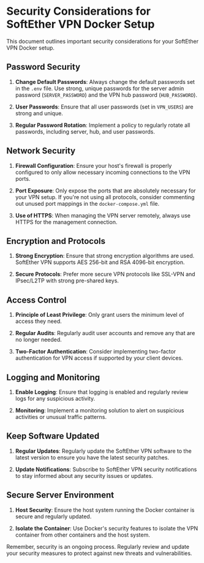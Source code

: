# Security Considerations for SoftEther VPN Docker Setup

This document outlines important security considerations for your SoftEther VPN Docker setup.

## Password Security

1. **Change Default Passwords**: Always change the default passwords set in the `.env` file. Use strong, unique passwords for the server admin password (`SERVER_PASSWORD`) and the VPN hub password (`HUB_PASSWORD`).

2. **User Passwords**: Ensure that all user passwords (set in `VPN_USERS`) are strong and unique.

3. **Regular Password Rotation**: Implement a policy to regularly rotate all passwords, including server, hub, and user passwords.

## Network Security

1. **Firewall Configuration**: Ensure your host's firewall is properly configured to only allow necessary incoming connections to the VPN ports.

2. **Port Exposure**: Only expose the ports that are absolutely necessary for your VPN setup. If you're not using all protocols, consider commenting out unused port mappings in the `docker-compose.yml` file.

3. **Use of HTTPS**: When managing the VPN server remotely, always use HTTPS for the management connection.

## Encryption and Protocols

1. **Strong Encryption**: Ensure that strong encryption algorithms are used. SoftEther VPN supports AES 256-bit and RSA 4096-bit encryption.

2. **Secure Protocols**: Prefer more secure VPN protocols like SSL-VPN and IPsec/L2TP with strong pre-shared keys.

## Access Control

1. **Principle of Least Privilege**: Only grant users the minimum level of access they need.

2. **Regular Audits**: Regularly audit user accounts and remove any that are no longer needed.

3. **Two-Factor Authentication**: Consider implementing two-factor authentication for VPN access if supported by your client devices.

## Logging and Monitoring

1. **Enable Logging**: Ensure that logging is enabled and regularly review logs for any suspicious activity.

2. **Monitoring**: Implement a monitoring solution to alert on suspicious activities or unusual traffic patterns.

## Keep Software Updated

1. **Regular Updates**: Regularly update the SoftEther VPN software to the latest version to ensure you have the latest security patches.

2. **Update Notifications**: Subscribe to SoftEther VPN security notifications to stay informed about any security issues or updates.

## Secure Server Environment

1. **Host Security**: Ensure the host system running the Docker container is secure and regularly updated.

2. **Isolate the Container**: Use Docker's security features to isolate the VPN container from other containers and the host system.

Remember, security is an ongoing process. Regularly review and update your security measures to protect against new threats and vulnerabilities.
